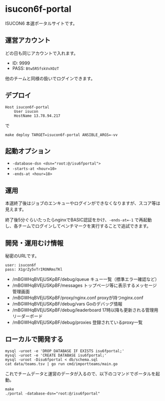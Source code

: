 # isucon6f-portal

ISUCON6 本選ポータルサイトです。

## 運営アカウント

どの日も同じアカウントで入れます。

- ID: 9999
- PASS: `Btw5R5fskVvXOzT`

他のチームと同様の扱いでログインできます。

## デプロイ

~~~
Host isucon6f-portal
    User isucon
    HostName 13.78.94.217
~~~

で

    make deploy TARGET=isucon6f-portal ANSIBLE_ARGS=-vv

## 起動オプション

- `-database-dsn <dsn="root:@/isu6fportal">`
- `-starts-at <hour=10>`
- `-ends-at <hour=18>`

## 運用

本選終了後はジョブのエンキューやログインができなくなりますが、スコア等は見えます。

終了後5分ぐらいたったらnginxでBASIC認証をかけ、`-ends-at=-1` で再起動し、各チームでログインしてベンチマークを実行することで追試できます。

## 開発・運用むけ情報

秘密のURLです。

```
user: isucon6f
pass: X1grZy5vTrIRONRmsTKl
```

- /mBGWHqBVEjUSKpBF/debug/queue キュー一覧（標準エラー確認など）
- /mBGWHqBVEjUSKpBF/messages トップページ等に表示するメッセージ管理画面
- /mBGWHqBVEjUSKpBF/proxy/nginx.conf proxyが持つnginx.conf
- /mBGWHqBVEjUSKpBF/debug/vars Goのデバッグ情報
- /mBGWHqBVEjUSKpBF/debug/leaderboard 17時以降も更新される管理用リーダーボード
- /mBGWHqBVEjUSKpBF/debug/proxies 登録されているproxy一覧

## ローカルで開発する

```
mysql -uroot -e 'DROP DATABASE IF EXISTS isu6fportal;'
mysql -uroot -e 'CREATE DATABASE isu6fportal;'
mysql -uroot -Disu6fportal < db/schema.sql
cat data/teams.tsv | go run cmd/importteams/main.go
```

これでチームデータと運営のデータが入るので、以下のコマンドでポータルを起動。

```
make
./portal -database-dsn="root:@/isu6fportal"
```

